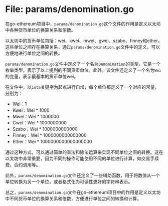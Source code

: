 # File: params/denomination.go

在go-ethereum项目中，`params/denomination.go`这个文件的作用是定义以太坊中各种货币单位的换算关系和倍数。

以太坊中的货币单位包括：wei、kwei、mwei、gwei、szabo、finney和ether。这些单位之间存在换算关系，通过`params/denomination.go`文件中的定义，可以方便地进行单位之间的转换。

`params/denomination.go`文件中定义了一个名为`Denomination`的类型，它是一个枚举类型，表示了以上提到的不同货币单位。此外，该文件还定义了一个名为`Wei`的变量，表示最基本的货币单位wei。

在文件中，以`iota`关键字为起点进行自增，每个单位都定义了一个对应的常量，分别为：

- Wei：1
- Kwei：Wei * 1000
- Mwei：Wei * 1000000
- Gwei：Wei * 1000000000
- Szabo：Wei * 1000000000000
- Finney：Wei * 1000000000000000
- Ether：Wei * 1000000000000000000

通过这种方式，可以通过简单的乘法和除法运算来实现不同单位之间的转换。这在以太坊中非常重要，因为不同的操作可能使用不同的单位进行计算，如交易手续费、合约调用等。

此外，`params/denomination.go`文件还定义了一些辅助函数，用于将数值从一个单位转换为另一个单位，或者格式化为可读性更好的字符串表示。

总之，`params/denomination.go`文件在go-ethereum项目中的作用是定义以太坊中不同货币单位的换算关系和倍数，方便进行单位之间的转换和计算。

